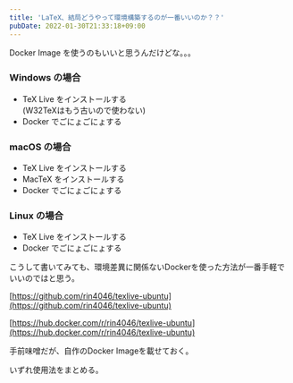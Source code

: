 ```yaml
---
title: 'LaTeX、結局どうやって環境構築するのが一番いいのか？？'
pubDate: 2022-01-30T21:33:18+09:00
---
```


Docker Image を使うのもいいと思うんだけどな。。。

<!-- more -->

### Windows の場合

- TeX Live をインストールする  
  (W32TeXはもう古いので使わない)
- Docker でごにょごにょする

### macOS の場合

- TeX Live をインストールする
- MacTeX をインストールする
- Docker でごにょごにょする

### Linux の場合

- TeX Live をインストールする
- Docker でごにょごにょする

こうして書いてみても、環境差異に関係ないDockerを使った方法が一番手軽でいいのではと思う。

[https://github.com/rin4046/texlive-ubuntu](https://github.com/rin4046/texlive-ubuntu)

[https://hub.docker.com/r/rin4046/texlive-ubuntu](https://hub.docker.com/r/rin4046/texlive-ubuntu)

手前味噌だが、自作のDocker Imageを載せておく。

いずれ使用法をまとめる。
